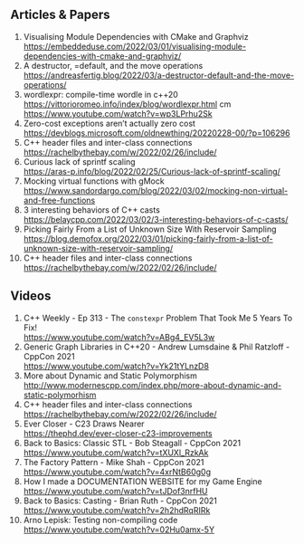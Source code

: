## Articles & Papers
1. Visualising Module Dependencies with CMake and Graphviz  
    https://embeddeduse.com/2022/03/01/visualising-module-dependencies-with-cmake-and-graphviz/
2. A destructor, =default, and the move operations  
    https://andreasfertig.blog/2022/03/a-destructor-default-and-the-move-operations/
3. wordlexpr: compile-time wordle in c++20  
    https://vittorioromeo.info/index/blog/wordlexpr.html
    cm https://www.youtube.com/watch?v=wp3LPrhu2Sk
4. Zero-cost exceptions aren’t actually zero cost  
    https://devblogs.microsoft.com/oldnewthing/20220228-00/?p=106296
5. C++ header files and inter-class connections  
    https://rachelbythebay.com/w/2022/02/26/include/
6. Curious lack of sprintf scaling  
    https://aras-p.info/blog/2022/02/25/Curious-lack-of-sprintf-scaling/
7. Mocking virtual functions with gMock  
    https://www.sandordargo.com/blog/2022/03/02/mocking-non-virtual-and-free-functions
8. 3 interesting behaviors of C++ casts  
    https://belaycpp.com/2022/03/02/3-interesting-behaviors-of-c-casts/
9. Picking Fairly From a List of Unknown Size With Reservoir Sampling  
    https://blog.demofox.org/2022/03/01/picking-fairly-from-a-list-of-unknown-size-with-reservoir-sampling/
10. C++ header files and inter-class connections  
    https://rachelbythebay.com/w/2022/02/26/include/


## Videos
1. C++ Weekly - Ep 313 - The `constexpr` Problem That Took Me 5 Years To Fix!  
    https://www.youtube.com/watch?v=ABg4_EV5L3w
2. Generic Graph Libraries in C++20 - Andrew Lumsdaine & Phil Ratzloff - CppCon 2021  
    https://www.youtube.com/watch?v=Yk21tYLnzD8
3. More about Dynamic and Static Polymorphism  
    http://www.modernescpp.com/index.php/more-about-dynamic-and-static-polymorhism
4. C++ header files and inter-class connections  
    https://rachelbythebay.com/w/2022/02/26/include/
5. Ever Closer - C23 Draws Nearer  
    https://thephd.dev/ever-closer-c23-improvements
6. Back to Basics: Classic STL - Bob Steagall - CppCon 2021  
    https://www.youtube.com/watch?v=tXUXl_RzkAk
7. The Factory Pattern - Mike Shah - CppCon 2021  
    https://www.youtube.com/watch?v=4xrNtB60g0g
8. How I made a DOCUMENTATION WEBSITE for my Game Engine  
    https://www.youtube.com/watch?v=tJDof3nrfHU
9. Back to Basics: Casting - Brian Ruth - CppCon 2021  
    https://www.youtube.com/watch?v=2h2hdRqRIRk
10. Arno Lepisk: Testing non-compiling code  
    https://www.youtube.com/watch?v=02Hu0amx-5Y